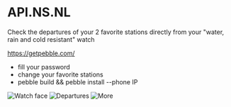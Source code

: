 API.NS.NL
=========

Check the departures of your 2 favorite stations directly from your "water, rain and cold resistant" watch

https://getpebble.com/


- fill your password
- change your favorite stations
- pebble build && pebble install --phone IP


![Watch face](https://raw.github.com/dewagter/pebbleapps/master/ns/screenshot1.png "App screen")
  ![Departures](https://raw.github.com/dewagter/pebbleapps/master/ns/screenshot2.png "Departure message")
  ![More](https://raw.github.com/dewagter/pebbleapps/master/ns/screenshot3.png "Scroll down")
